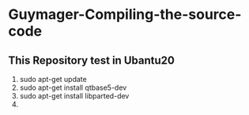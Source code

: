 # Guymager-Compiling-the-source-code

## This Repository test in Ubantu20
1) sudo apt-get update
2) sudo apt-get install qtbase5-dev
3) sudo apt-get install libparted-dev
4) 
